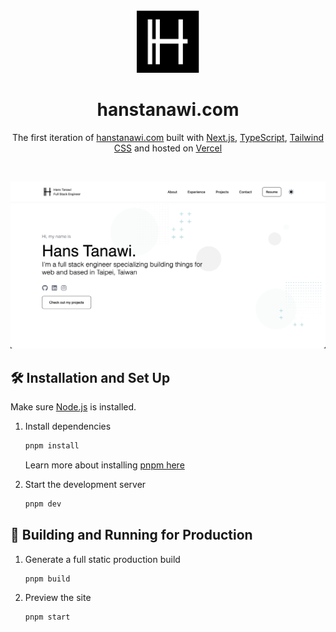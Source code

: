 <div align="center">
  <img alt="Logo" src="public/icons/logo.png" width="100" />
</div>
<h1 align="center">
  hanstanawi.com
</h1>
<p align="center">
  The first iteration of <a href="https://www.hanstanawi.com" target="_blank">hanstanawi.com</a> built with <a href="https://www.nextjs.org/" target="_blank">Next.js</a>,  <a href="https://www.typescriptlang.org/" target="_blank">TypeScript</a>, <a href="https://www.tailwindcss.com" target="_blank">Tailwind CSS</a> and hosted on <a href="https://www.vercel.com" target="_blank">Vercel</a>
</p>
<br>

![demo](public/images/demo.png)

## 🛠 Installation and Set Up

Make sure <a href="https://www.nodejs.org" target="_blank">Node.js</a> is installed.

1. Install dependencies

   ```sh
   pnpm install
   ```

   Learn more about installing [pnpm here](https://pnpm.io/installation)

2. Start the development server
   ```sh
   pnpm dev
   ```

## 🚀 Building and Running for Production

1. Generate a full static production build

   ```sh
   pnpm build
   ```

2. Preview the site

   ```sh
   pnpm start
   ```

